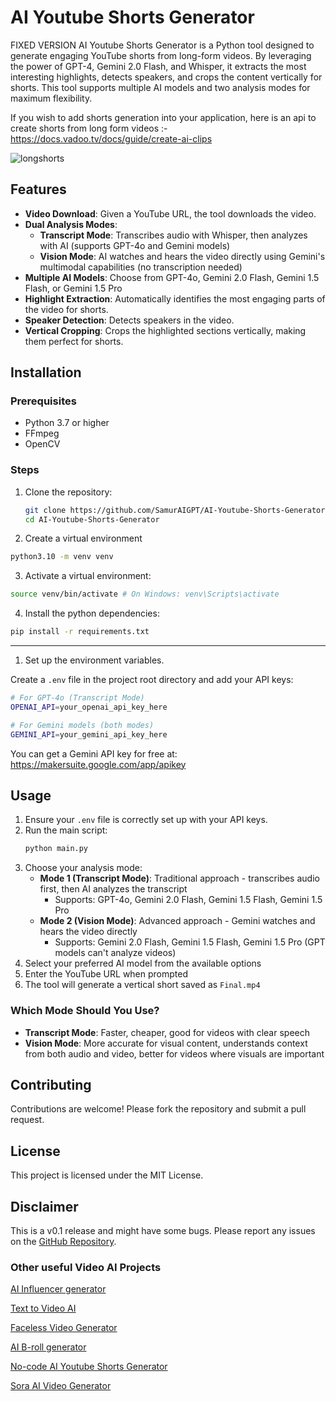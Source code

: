 # AI Youtube Shorts Generator
FIXED VERSION
AI Youtube Shorts Generator is a Python tool designed to generate engaging YouTube shorts from long-form videos. By leveraging the power of GPT-4, Gemini 2.0 Flash, and Whisper, it extracts the most interesting highlights, detects speakers, and crops the content vertically for shorts. This tool supports multiple AI models and two analysis modes for maximum flexibility.

If you wish to add shorts generation into your application, here is an api to create shorts from long form videos :- https://docs.vadoo.tv/docs/guide/create-ai-clips

![longshorts](https://github.com/user-attachments/assets/3f5d1abf-bf3b-475f-8abf-5e253003453a)

## Features

- **Video Download**: Given a YouTube URL, the tool downloads the video.
- **Dual Analysis Modes**:
  - **Transcript Mode**: Transcribes audio with Whisper, then analyzes with AI (supports GPT-4o and Gemini models)
  - **Vision Mode**: AI watches and hears the video directly using Gemini's multimodal capabilities (no transcription needed)
- **Multiple AI Models**: Choose from GPT-4o, Gemini 2.0 Flash, Gemini 1.5 Flash, or Gemini 1.5 Pro
- **Highlight Extraction**: Automatically identifies the most engaging parts of the video for shorts.
- **Speaker Detection**: Detects speakers in the video.
- **Vertical Cropping**: Crops the highlighted sections vertically, making them perfect for shorts.

## Installation

### Prerequisites

- Python 3.7 or higher
- FFmpeg
- OpenCV

### Steps

1. Clone the repository:

   ```bash
   git clone https://github.com/SamurAIGPT/AI-Youtube-Shorts-Generator.git
   cd AI-Youtube-Shorts-Generator
   ```

2. Create a virtual environment

```bash
python3.10 -m venv venv
```

3. Activate a virtual environment:

```bash
source venv/bin/activate # On Windows: venv\Scripts\activate
```

4. Install the python dependencies:

```bash
pip install -r requirements.txt
```
---

1. Set up the environment variables.

Create a `.env` file in the project root directory and add your API keys:

```bash
# For GPT-4o (Transcript Mode)
OPENAI_API=your_openai_api_key_here

# For Gemini models (both modes)
GEMINI_API=your_gemini_api_key_here
```

You can get a Gemini API key for free at: https://makersuite.google.com/app/apikey

## Usage

1. Ensure your `.env` file is correctly set up with your API keys.
2. Run the main script:
   ```bash
   python main.py
   ```
3. Choose your analysis mode:
   - **Mode 1 (Transcript Mode)**: Traditional approach - transcribes audio first, then AI analyzes the transcript
     - Supports: GPT-4o, Gemini 2.0 Flash, Gemini 1.5 Flash, Gemini 1.5 Pro
   - **Mode 2 (Vision Mode)**: Advanced approach - Gemini watches and hears the video directly
     - Supports: Gemini 2.0 Flash, Gemini 1.5 Flash, Gemini 1.5 Pro (GPT models can't analyze videos)
4. Select your preferred AI model from the available options
5. Enter the YouTube URL when prompted
6. The tool will generate a vertical short saved as `Final.mp4`

### Which Mode Should You Use?

- **Transcript Mode**: Faster, cheaper, good for videos with clear speech
- **Vision Mode**: More accurate for visual content, understands context from both audio and video, better for videos where visuals are important

## Contributing

Contributions are welcome! Please fork the repository and submit a pull request.

## License

This project is licensed under the MIT License.

## Disclaimer

This is a v0.1 release and might have some bugs. Please report any issues on the [GitHub Repository](https://github.com/SamurAIGPT/AI-Youtube-Shorts-Generator).

### Other useful Video AI Projects

[AI Influencer generator](https://github.com/SamurAIGPT/AI-Influencer-Generator)

[Text to Video AI](https://github.com/SamurAIGPT/Text-To-Video-AI)

[Faceless Video Generator](https://github.com/SamurAIGPT/Faceless-Video-Generator)

[AI B-roll generator](https://github.com/Anil-matcha/AI-B-roll)

[No-code AI Youtube Shorts Generator](https://www.vadoo.tv/clip-youtube-video)

[Sora AI Video Generator](https://www.vadoo.tv/sora-ai-video-generator)
